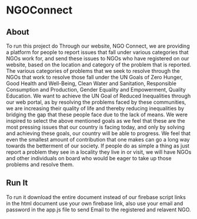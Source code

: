 # NGOConnect
## About
To run this project do
Through our website, NGO Connect, we are providing a platform for people to report issues that fall under various categories that NGOs work for, and send these issues to NGOs who have registered on our website, based on the location and category of the problem that is reported. 
The various categories of problems that we seek to resolve through the NGOs that work to resolve those fall under the UN Goals of Zero Hunger, Good Health and Well-Being, Clean Water and Sanitation, Responsible Consumption and Production, Gender Equality and Empowerment, Quality Education. 
We want to achieve the UN Goal of Reduced Inequalities through our web portal, as by resolving the problems faced by these communities, we are increasing their quality of life and thereby reducing inequalities by bridging the gap that these people face due to the lack of means.
We were inspired to select the above mentioned goals as we feel that these are the most pressing issues that our country is facing today, and only by solving and achieving these goals, our country will be able to progress. We feel that even the smallest amount of contribution that one makes can go a long way towards the betterment of our society. If people do as simple a thing as just report a problem they see in a locality they live in or visit, we will have NGOs and other individuals on board who would be eager to take up those problems and resolve them.
## Run It
To run it download the entire document instead of our firebase script links in the html document use your own firebase link, also use your email and password in the app.js file to send Email to the registered and relavent NGO.

